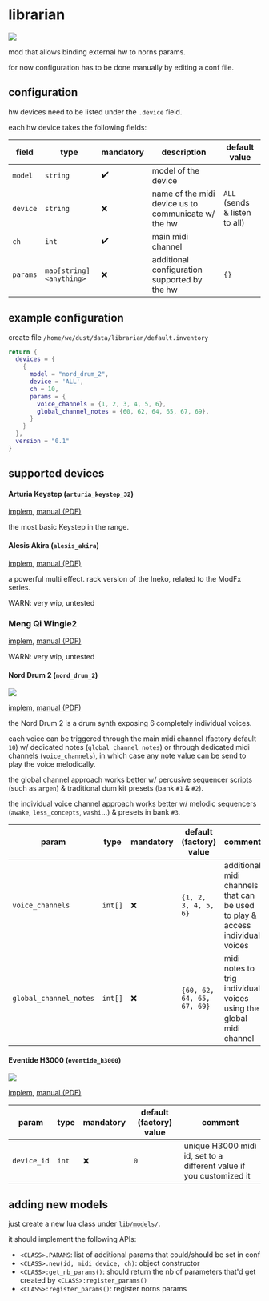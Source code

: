 # librarian

![](./rsc/img/librarian_5x.png)

mod that allows binding external hw to norns params.

for now configuration has to be done manually by editing a conf file.


## configuration

hw devices need to be listed under the `.device` field.

each hw device takes the following fields:

| field    | type                    | mandatory          | description                                         | default value                 |
|----------|-------------------------|--------------------|-----------------------------------------------------|-------------------------------|
| `model`  | `string`                | :heavy_check_mark: | model of the device                                 |                               |
| `device` | `string`                | :x:                | name of the midi device us to communicate w/ the hw | `ALL` (sends & listen to all) |
| `ch`     | `int`                   | :heavy_check_mark: | main midi channel                                   |                               |
| `params` | `map[string]<anything>` | :x:                | additional configuration supported by the hw        | `{}`                          |


## example configuration

create file `/home/we/dust/data/librarian/default.inventory`

```lua
return {
  devices = {
    {
      model = "nord_drum_2",
      device = 'ALL',
      ch = 10,
      params = {
        voice_channels = {1, 2, 3, 4, 5, 6},
        global_channel_notes = {60, 62, 64, 65, 67, 69},
      }
    }
  },
  version = "0.1"
}
```


## supported devices

#### Arturia Keystep (`arturia_keystep_32`)

[implem](./lib/models/arturia_keystep_32.lua), [manual (PDF)](http://downloads.arturia.com/products/keystep/manual/KeyStep_Manual_1_0_0_EN.pdf)

the most basic Keystep in the range.


#### Alesis Akira (`alesis_akira`)

[implem](./lib/models/alesis_akira.lua), [manual (PDF)](https://archive.org/details/manualzz-id-1311965)

a powerful multi effect. rack version of the Ineko, related to the ModFx series.

WARN: very wip, untested


### Meng Qi Wingie2

[implem](./lib/models/meng_qi_wingie2.lua), [manual (PDF)](https://static1.squarespace.com/static/56122b94e4b01402b90cce28/t/64e5efea36c20464d084b93e/1692790765339/Wingie2+Manual+v3.1+-+EN.pdf)

WARN: very wip, untested


#### Nord Drum 2 (`nord_drum_2`)

![](./rsc/img/device/nord_drum_2_5x.png)

[implem](./lib/models/nord_drum_2.lua), [manual (PDF)](https://www.nordkeyboards.com/sites/default/files/files/downloads/manuals/nord-drum-2/Nord%20Drum%202%20English%20User%20Manual%20v3.0x%20Edition%20F.pdf)

the Nord Drum 2 is a drum synth exposing 6 completely individual voices.

each voice can be triggered through the main midi channel (factory default `10`) w/ dedicated notes (`global_channel_notes`) or through dedicated midi channels (`voice_channels`), in which case any note value can be send to play the voice melodically.

the global channel approach works better w/ percusive sequencer scripts (such as `argen`) & traditional dum kit presets (bank `#1` & `#2`).

the individual voice channel approach works better w/ melodic sequencers (`awake`, `less_concepts`, `washi`...) & presets in bank `#3`.


| param                  | type    | mandatory | default (factory) value    | comment                                                                      |
|------------------------|---------|-----------|----------------------------|------------------------------------------------------------------------------|
| `voice_channels`       | `int[]` | :x:       | `{1, 2, 3, 4, 5, 6}`       | additional midi channels that can be used to play & access individual voices |
| `global_channel_notes` | `int[]` | :x:       | `{60, 62, 64, 65, 67, 69}` | midi notes to trig individual voices using the global midi channel           |


#### Eventide H3000 (`eventide_h3000`)

![](./rsc/img/device/h3000_5x.png)

[implem](./lib/models/eventide_h3000.lua), [manual (PDF)](https://cdn.eventideaudio.com/uploads/2021/09/H3000-Service.pdf)

| param       | type  | mandatory | default (factory) value | comment                                                             |
|-------------|-------|-----------|-------------------------|---------------------------------------------------------------------|
| `device_id` | `int` | :x:       | `0`                     | unique H3000 midi id, set to a different value if you customized it |


## adding new models

just create a new lua class under [`lib/models/`](./lib/models/).

it should implement the following APIs:
- `<CLASS>.PARAMS`: list of additional params that could/should be set in conf
- `<CLASS>.new(id, midi_device, ch)`: object constructor
- `<CLASS>:get_nb_params()`: should return the nb of parameters that'd get created by `<CLASS>:register_params()`
- `<CLASS>:register_params()`: register norns params

